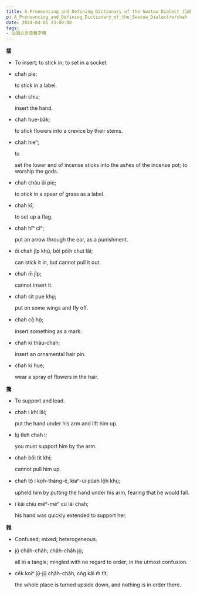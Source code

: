 ```yaml
---
title: A Pronouncing and Defining Dictionary of the Swatow Dialect (汕頭方言音義字典) / chah
p: A_Pronouncing_and_Defining_Dictionary_of_the_Swatow_Dialect/w/chah
date: 2024-04-01 23:00:00
tags: 
- 汕頭方言音義字典
---
```



**插**
- To insert; to stick in; to set in a socket.

- chah pie;

  to stick in a label.

- chah chíu;

  insert the hand.

- chah hue-bâk;

  to stick flowers into a crevice by their stems.

- chah hieⁿ;

  to 

  set the lower end of incense sticks into the ashes of the incense pot; to worship the gods.

- chah cháu ûi pie;

  to stick in a spear of grass as a label.

- chah kî;

  to set up a flag.

- chah hĭⁿ cìⁿ;

  put an arrow through the ear, as a punishment.

- ŏi chah jîp khṳ̀, bŏi pôih chut lâi;

  can stick it in, but cannot pull it out.

- chah m̄ jîp;

  cannot insert it.

- chah sit pue khṳ̀;

  put on some wings and fly off.

- chah cò̤ hō̤;

  insert something as a mark.

- chah ki thâu-chah;

  insert an ornamental hair pin.

- chah ki hue;

  wear a spray of flowers in the hair.

**攙**
- To support and lead.

- chah i khí lâi;

  put the hand under his arm and lift him up.

- lṳ́ tîeh chah i;

  you must support him by the arm.

- chah bŏi tit khí;

  cannot pull him up.

- chah tŏ̤ i ko̤h-tháng-ĕ, kiaⁿ-ùi pûah lô̤h khṳ̀;

  upheld him by putting the hand under his arm, fearing that he would fall.

- i kâi chíu méⁿ-méⁿ cū lâi chah;

  his hand was quickly extended to support her.

**雜**
- Confused; mixed; heterogeneous.

- jṳ̂ châh-châh; châh-châh jṳ̂;

  all in a tangle; mingled with no regard to order; in the utmost confusion.

- cêk koiⁿ jṳ̂-jṳ̂ châh-châh, cn̂g kâi m̄ tît;

  the whole place is turned upside down, and nothing is in order there.